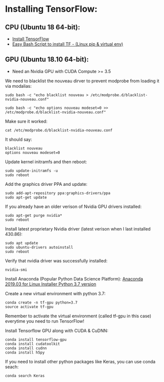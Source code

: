 # Installing TensorFlow:

## CPU (Ubuntu 18 64-bit):
- [Install TensorFlow](https://www.tensorflow.org/install)
- [Easy Bash Script to install TF - (Linux pip & virtual env) ](https://github.com/Blackbird002/Learning-TensorFlow/blob/master/installTF.sh)

## GPU (Ubuntu 18.10 64-bit):
- Need an Nvidia GPU with CUDA Compute >= 3.5

We need to blacklist the nouveau dirver to prevent modprobe from loading it via modalias:
```
sudo bash -c "echo blacklist nouveau > /etc/modprobe.d/blacklist-nvidia-nouveau.conf"

sudo bash -c "echo options nouveau modeset=0 >> /etc/modprobe.d/blacklist-nvidia-nouveau.conf"
```

Make sure it worked:
```
cat /etc/modprobe.d/blacklist-nvidia-nouveau.conf
```
It should say: 
```
blacklist nouveau
options nouveau modeset=0
```

Update kernel initramfs and then reboot:
```
sudo update-initramfs -u
sudo reboot
```

Add the graphics driver PPA and update:
```
sudo add-apt-repository ppa:graphics-drivers/ppa
sudo apt-get update
```

If you already have an older verison of Nvidia GPU drivers installed:
```
sudo apt-get purge nvidia*
sudo reboot
```

Install latest proprietary Nvidia driver (latest verison when I last installed 430.86):
```
sudo apt update
sudo ubuntu-drivers autoinstall
sudo reboot
```

Verify that nvidia driver was successfully installed:
```
nvidia-smi
```

Install Anaconda (Popular Python Data Science Platform):
[Anaconda 2019.03 for Linux Installer Python 3.7 version](https://www.anaconda.com/distribution/#download-section)

Create a new virtual environment with python 3.7:
```
conda create -n tf-gpu python=3.7
source activate tf-gpu
```
Remember to activate the virtual environment (called tf-gpu in this case) everytime you need to run TensorFlow!

Install Tensorflow GPU along with CUDA & CuDNN:
```
conda install tensorflow-gpu
conda install cudatoolkit
conda install cudnn
conda install h5py
```

If you need to install other python packages like Keras, you can use conda seach:
```
conda search Keras
```